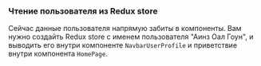 ### Чтение пользователя из Redux store

Сейчас данные пользователя напрямую забиты в компоненты.
Вам нужно создайть Redux store с именем пользователя "Аинз Оал Гоун", и
выводить его внутри компоненте `NavbarUserProfile` и приветствие внутри 
компонента `HomePage`. 